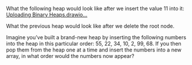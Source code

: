 What the following heap would look like after we insert the value 11 into it:
[Uploading Binary Heaps.drawio…]()


What the previous heap would look like after we delete the root node.


Imagine you’ve built a brand-new heap by inserting the following numbers into the heap in this particular order: 55, 22, 34, 10, 2, 99, 68. If you then pop them from the heap one at a time and insert the numbers into a new array, in what order would the numbers now appear?
